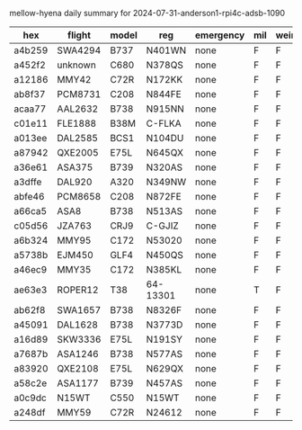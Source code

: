 mellow-hyena daily summary for 2024-07-31-anderson1-rpi4c-adsb-1090

|hex|flight|model|reg|emergency|mil|weirdo|
|--|--|--|--|--|--|--|
|a4b259|SWA4294|B737|N401WN|none|F|F|
|a452f2|unknown|C680|N378QS|none|F|F|
|a12186|MMY42|C72R|N172KK|none|F|F|
|ab8f37|PCM8731|C208|N844FE|none|F|F|
|acaa77|AAL2632|B738|N915NN|none|F|F|
|c01e11|FLE1888|B38M|C-FLKA|none|F|F|
|a013ee|DAL2585|BCS1|N104DU|none|F|F|
|a87942|QXE2005|E75L|N645QX|none|F|F|
|a36e61|ASA375|B739|N320AS|none|F|F|
|a3dffe|DAL920|A320|N349NW|none|F|F|
|abfe46|PCM8658|C208|N872FE|none|F|F|
|a66ca5|ASA8|B738|N513AS|none|F|F|
|c05d56|JZA763|CRJ9|C-GJIZ|none|F|F|
|a6b324|MMY95|C172|N53020|none|F|F|
|a5738b|EJM450|GLF4|N450QS|none|F|F|
|a46ec9|MMY35|C172|N385KL|none|F|F|
|ae63e3|ROPER12|T38|64-13301|none|T|F|
|ab62f8|SWA1657|B738|N8326F|none|F|F|
|a45091|DAL1628|B738|N3773D|none|F|F|
|a16d89|SKW3336|E75L|N191SY|none|F|F|
|a7687b|ASA1246|B738|N577AS|none|F|F|
|a83920|QXE2108|E75L|N629QX|none|F|F|
|a58c2e|ASA1177|B739|N457AS|none|F|F|
|a0c9dc|N15WT|C550|N15WT|none|F|F|
|a248df|MMY59|C72R|N24612|none|F|F|
